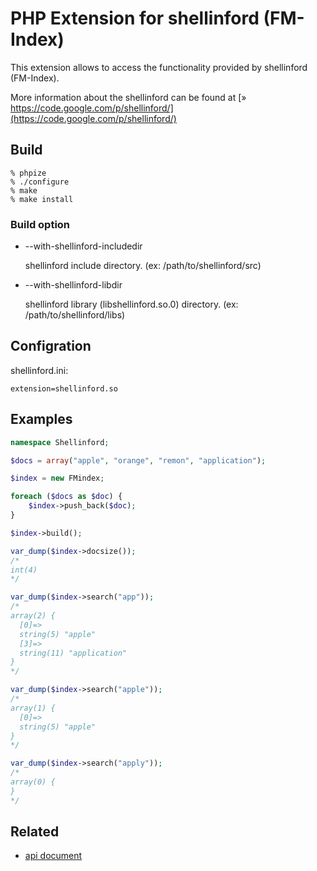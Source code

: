 # PHP Extension for shellinford (FM-Index)

This extension allows to access the functionality provided by
shellinford (FM-Index).

More information about the shellinford can be found at
[» https://code.google.com/p/shellinford/](https://code.google.com/p/shellinford/)

## Build

```
% phpize
% ./configure
% make
% make install
```

### Build option

* --with-shellinford-includedir

  shellinford include directory.
  (ex: /path/to/shellinford/src)

* --with-shellinford-libdir

  shellinford library (libshellinford.so.0) directory.
  (ex: /path/to/shellinford/libs)

## Configration

shellinford.ini:

```
extension=shellinford.so
```

## Examples

```php
namespace Shellinford;

$docs = array("apple", "orange", "remon", "application");

$index = new FMindex;

foreach ($docs as $doc) {
    $index->push_back($doc);
}

$index->build();

var_dump($index->docsize());
/*
int(4)
*/

var_dump($index->search("app"));
/*
array(2) {
  [0]=>
  string(5) "apple"
  [3]=>
  string(11) "application"
}
*/

var_dump($index->search("apple"));
/*
array(1) {
  [0]=>
  string(5) "apple"
}
*/

var_dump($index->search("apply"));
/*
array(0) {
}
*/
```


## Related

* [api document](http://api.at-ninja.jp/php-ext-shellinford/)

